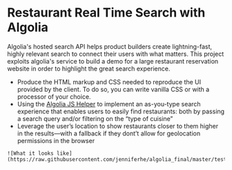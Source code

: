 # Restaurant Real Time Search with Algolia

Algolia's hosted search API helps product builders create lightning-fast, highly relevant search to connect their users with what matters. This project exploits algolia's service to build a demo for a large restaurant reservation website in order to highlight the great search experience. 

- Produce the HTML markup and CSS needed to reproduce the UI provided by the client. To do so, you can write vanilla CSS or with a processor of your choice.
- Using the [Algolia JS Helper](https://community.algolia.com/algoliasearch-helper-js/)  to implement an as-you-type search experience that enables users to easily find restaurants: both by passing a search query and/or filtering on the “type of cuisine”
- Leverage the user’s location to show restaurants closer to them higher in the results—with a fallback if they dont’t allow for geolocation permissions in the browser

```
![What it looks like](https://raw.githubusercontent.com/jenniferhe/algolia_final/master/test1.gif)
```


